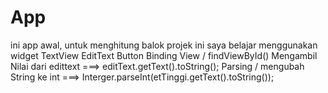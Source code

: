 # App
ini app awal, untuk menghitung balok
projek ini saya belajar
menggunakan widget TextView
EditText
Button
Binding View / findViewById()
Mengambil Nilai dari edittext ===> editText.getText().toString();
Parsing / mengubah String ke int ===> Interger.parseInt(etTinggi.getText().toString());
